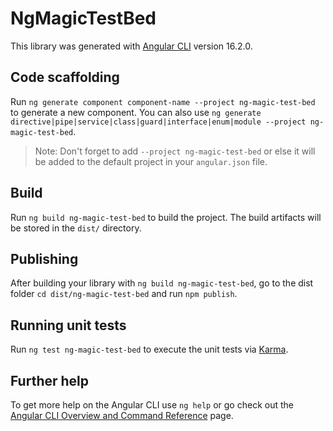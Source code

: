 # NgMagicTestBed

This library was generated with [Angular CLI](https://github.com/angular/angular-cli) version 16.2.0.

## Code scaffolding

Run `ng generate component component-name --project ng-magic-test-bed` to generate a new component. You can also use `ng generate directive|pipe|service|class|guard|interface|enum|module --project ng-magic-test-bed`.
> Note: Don't forget to add `--project ng-magic-test-bed` or else it will be added to the default project in your `angular.json` file. 

## Build

Run `ng build ng-magic-test-bed` to build the project. The build artifacts will be stored in the `dist/` directory.

## Publishing

After building your library with `ng build ng-magic-test-bed`, go to the dist folder `cd dist/ng-magic-test-bed` and run `npm publish`.

## Running unit tests

Run `ng test ng-magic-test-bed` to execute the unit tests via [Karma](https://karma-runner.github.io).

## Further help

To get more help on the Angular CLI use `ng help` or go check out the [Angular CLI Overview and Command Reference](https://angular.io/cli) page.
